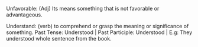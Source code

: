 Unfavorable: (Adj) Its means something that is not favorable or advantageous.

Understand: (verb) to comprehend or grasp the meaning or significance of something. Past Tense: Understood | Past Participle: Understood | E.g: They understood whole sentence from the book.